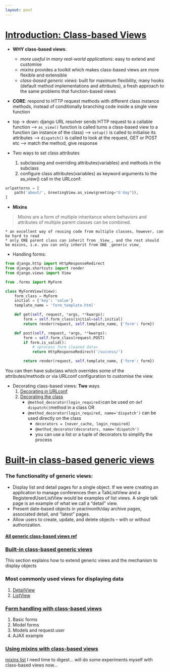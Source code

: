 ```yaml
---
layout: post
---
```

# [Introduction: Class-based Views](https://docs.djangoproject.com/en/3.0/topics/class-based-views/)
- **WHY class-based views**:
	* _more useful in many real-world applications_: easy to extend and customise
	* _mixins_ provides a toolkit which makes class-based views are more flexible and extensible
	* _class-based generic views_: built for maximum flexibility, many hooks (default method implementations and attributes), a fresh approach to the same problems that function-based views

- **CORE**:
	respond to HTTP request methods with different class instance methods, instead of conditionally branching code inside a single view function
	
- top -> down:
	 django URL resolver sends HTTP request to a callable function --> `as_view()` function is called turns a class-based view to a function (an instance of the class) --> `setup()` is called to initialise its attributes --> `dispatch()` is called to look at the request, GET or POST etc --> match the method, give response

- Two ways to set class attributes
	1. subclassing and overriding attributes(variables) and methods in the subclass
	2. configure class attributes(variables) as keyword arguments to the as_view() call in the URLconf:
```python
urlpatterns = [
    path('about/', GreetingView.as_view(greeting="G'day")),
]
```

- **Mixins**
>Mixins are a form of multiple inheritance where behaviors and attributes of multiple parent classes can be combined.

	* an excellent way of reusing code from multiple classes, however, can be hard to read
	* only ONE parent class can inherit from _View_, and the rest should be mixins, i.e. you can only inherit from ONE _generic view_

- Handling forms:
```python
from django.http import HttpResponseRedirect
from django.shortcuts import render
from django.views import View

from .forms import MyForm

class MyFormView(View):
    form_class = MyForm
    initial = {'key': 'value'}
    template_name = 'form_template.html'

    def get(self, request, *args, **kwargs):
        form = self.form_class(initial=self.initial)
        return render(request, self.template_name, {'form': form})

    def post(self, request, *args, **kwargs):
        form = self.form_class(request.POST)
        if form.is_valid():
            # <process form cleaned data>
            return HttpResponseRedirect('/success/')

        return render(request, self.template_name, {'form': form})
```
You can then have subclass which overrides some of the attributes/methods or via URLconf configuration to customise the view.

- Decorating class-based views: **Two** ways
	1. [Decorating in URLconf](https://docs.djangoproject.com/en/3.0/topics/class-based-views/intro/#decorating-in-urlconf)
	2. [Decorating the class](https://docs.djangoproject.com/en/3.0/topics/class-based-views/intro/#decorating-the-class)
		* `@method_decorator(login_required)`can be used on `def dispatch()`method in a class OR
		* `@method_decorator(login_required, name='dispatch')` can be used directly on the class
			- `decorators = [never_cache, login_required]`
			- `@method_decorator(decorators, name='dispatch')`
			- you can use a list or a tuple of decorators to simplify the process


# [Built-in class-based generic views](https://docs.djangoproject.com/en/3.0/topics/class-based-views/generic-display/#built-in-class-based-generic-views)
### The functionality of generic views:
- Display list and detail pages for a single object. If we were creating an application to manage conferences then a TalkListView and a RegisteredUserListView would be examples of list views. A single talk page is an example of what we call a “detail” view.
- Present date-based objects in year/month/day archive pages, associated detail, and “latest” pages.
- Allow users to create, update, and delete objects – with or without authorization.

#### [All generic class-based views ref](https://docs.djangoproject.com/en/3.0/ref/class-based-views/)

### [Built-in class-based generic views](https://docs.djangoproject.com/en/3.0/topics/class-based-views/generic-display/#built-in-class-based-generic-views)
This section explains how to extend generic views and the mechanism to display objects

### Most commonly used views for displaying data
1. [DetailView](https://docs.djangoproject.com/en/3.0/ref/class-based-views/generic-display/#detailview)
2. [ListView](https://docs.djangoproject.com/en/3.0/ref/class-based-views/generic-display/#listview)

### [Form handling with class-based views](https://docs.djangoproject.com/en/3.0/topics/class-based-views/generic-editing/#form-handling-with-class-based-views)
1. Basic forms
2. Model forms
3. Models and request.user
4. AJAX example

### [Using mixins with class-based views](https://docs.djangoproject.com/en/3.0/topics/class-based-views/mixins/)
[mixins list](https://docs.djangoproject.com/en/3.0/ref/class-based-views/mixins/)
I need time to digest... will do some experiments myself with class-based views now...